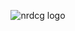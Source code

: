 <p align="center">
  <img alt="nrdcg logo" src="[./mocktail.png](https://raw.githubusercontent.com/nrdcg/.github/main/profile/nrdcg-logo-v3.png">
</p>

